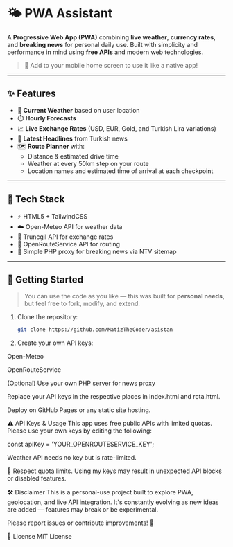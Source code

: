 # 🌤 PWA Assistant

A **Progressive Web App (PWA)** combining **live weather**, **currency rates**, and **breaking news** for personal daily use. Built with simplicity and performance in mind using **free APIs** and modern web technologies.

> 📱 Add to your mobile home screen to use it like a native app!

---

## ✨ Features

- 📍 **Current Weather** based on user location  
- ⏱️ **Hourly Forecasts**
- 📈 **Live Exchange Rates** (USD, EUR, Gold, and Turkish Lira variations)
- 📰 **Latest Headlines** from Turkish news
- 🗺️ **Route Planner** with:
  - Distance & estimated drive time
  - Weather at every 50km step on your route
  - Location names and estimated time of arrival at each checkpoint

---

## 🔧 Tech Stack

- ⚡ HTML5 + TailwindCSS  
- ☁️ Open-Meteo API for weather data  
- 💸 Truncgil API for exchange rates  
- 🧭 OpenRouteService API for routing  
- 📄 Simple PHP proxy for breaking news via NTV sitemap

---

## 🚀 Getting Started

> You can use the code as you like — this was built for **personal needs**, but feel free to fork, modify, and extend.

1. Clone the repository:
   ```bash
   git clone https://github.com/MatizTheCoder/asistan
2. Create your own API keys:

Open-Meteo

OpenRouteService

(Optional) Use your own PHP server for news proxy

Replace your API keys in the respective places in index.html and rota.html.

Deploy on GitHub Pages or any static site hosting.

⚠️ API Keys & Usage
This app uses free public APIs with limited quotas.
Please use your own keys by editing the following:

const apiKey = 'YOUR_OPENROUTESERVICE_KEY';

Weather API needs no key but is rate-limited.

🔐 Respect quota limits. Using my keys may result in unexpected API blocks or disabled features.

🛠 Disclaimer
This is a personal-use project built to explore PWA, geolocation, and live API integration.
It's constantly evolving as new ideas are added — features may break or be experimental.

Please report issues or contribute improvements! 🧪

📄 License
MIT License
